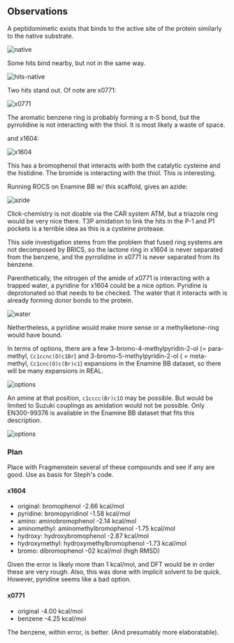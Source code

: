 ## Observations

A peptidomimetic exists that binds to the active site of the protein similarly to the native substrate.

![native](images/native-like.png)

Some hits bind nearby, but not in the same way.

![hits-native](images/active-hits.png)

Two hits stand out.
Of note are x0771:

![x0771](images/x0771.png)

The aromatic benzene ring is probably forming a &pi;-S bond, but the pyrrolidine is not interacting with the thiol.
It is most likely a waste of space.

and x1604:

![x1604](images/x1604.png)

This has a bromophenol that interacts with both the catalytic cysteine and the histidine.
The bromide is interacting with the thiol.
This is interesting.

Running ROCS on Enamine BB w/ this scaffold, gives an azide:

![azide](images/azide-EN300-1904552.png)

Click-chemistry is not doable via the CAR system ATM, but a triazole ring would be very nice there.
T3P amidation to link the hits in the P-1 and P1 pockets is a terrible idea as this is a cysteine protease.

This side investigation stems from the problem that fused ring systems are not decomposed by BRICS,
so the lactone ring in x1604 is never separated from the benzene,
and the pyrrolidine in x0771 is never separated from its benzene.

Parenthetically, the nitrogen of the amide of x0771 is interacting with a trapped water,
a pyridine for x1604 could be a nice option. Pyridine is deprotonated so that needs to be checked.
The water that it interacts with is already forming donor bonds to the protein.

![water](images/nice-water.png)

Nethertheless, a pyridine would make more sense or a methylketone-ring would have bound.

In terms of options, there are a few 3-bromo-4-methylpyridin-2-ol (= para-methyl, `Cc1ccnc(O)c1Br`) 
and 3-bromo-5-methylpyridin-2-ol ( = meta-methyl, `Cc1cnc(O)c(Br)c1`) expansions in the Enamine BB dataset,
so there will be many expansions in REAL.

![options](images/bromomethylpyridinol-BB.png)

An amine at that position, `c1cccc(Br)c1O` may be possible.
But would be limited to Suzuki couplings as amidation would not be possible.
Only EN300-99376 is available in the Enamine BB dataset that fits this description.

![options](images/amino-6-bromophenol-BB.png)

### Plan

Place with Fragmenstein several of these compounds and see if any are good.
Use as basis for Steph's code.

#### x1604

* original: bromophenol -2.66 kcal/mol
* pyridine: bromopyridinol -1.58 kcal/mol
* amino: aminobromophenol -2.14 kcal/mol
* aminomethyl: aminomethylbromophenol -1.75 kcal/mol
* hydroxy: hydroxybromophenol -2.87 kcal/mol
* hydroxymethyl: hydroxymethylbromophenol -1.73 kcal/mol
* bromo: dibromophenol -02 kcal/mol (high RMSD)

Given the error is likely more than 1 kcal/mol, and DFT would be in order these are very rough.
Also, this was done with implicit solvent to be quick.
However, pyridine seems like a bad option.

#### x0771

* original -4.00 kcal/mol
* benzene -4.25 kcal/mol

The benzene, within error, is better. (And presumably more elaboratable).

